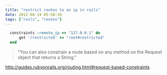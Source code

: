 ```yaml
---
title: "restrict routes to an ip in rails"
date: 2012-08-19 05:58:19
tags: ["rails", "routes"]
---
```


```ruby
  constraints :remote_ip => "127.0.0.1" do
      get '/restricted' => "root#restricted"
  end
```

> "You can also constrain a route based on any method on the Request object
> that returns a String."


http://guides.rubyonrails.org/routing.html#request-based-constraints
